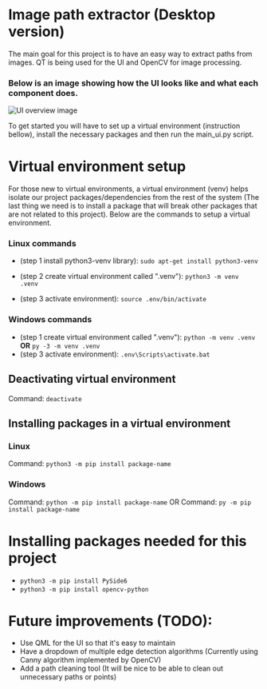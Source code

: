 # Image path extractor (Desktop version)
The main goal for this project is to have an easy way to extract paths from images. QT is being used for the UI and OpenCV for image processing.

### Below is an image showing how the UI looks like and what each component does.
![UI overview image](/projects/desktop_image_path_extractor/assets/softwareOveriew.png)


To get started you will have to set up a virtual environment (instruction bellow), install the necessary packages and then run the main_ui.py script.

# Virtual environment setup
For those new to virtual environments, a virtual environment (venv) helps isolate our project packages/dependencies from the rest of the system (The last thing we need is to install a package that will break other packages that are not related to this project). Below are the commands to setup a virtual environment.
### Linux commands
- (step 1 install python3-venv library): `sudo apt-get install python3-venv`

- (step 2 create virtual environment called ".venv"): `python3 -m venv .venv`

- (step 3 activate environment): `source .env/bin/activate`

### Windows commands
- (step 1 create virtual environment called ".venv"):  `python -m venv .venv` <strong>OR</strong> `py -3 -m venv .venv`
- (step 3 activate environment): `.env\Scripts\activate.bat`

## Deactivating virtual environment
Command: `deactivate`

## Installing packages in a virtual environment
### Linux
Command: `python3 -m pip install package-name`
### Windows
Command: `python -m pip install package-name` 
OR
Command: `py -m pip install package-name`

# Installing packages needed for this project
 - ```python3 -m pip install PySide6```
 - ```python3 -m pip install opencv-python```

# Future improvements (TODO):
- Use QML for the UI so that it's easy to maintain
- Have a dropdown of multiple edge detection algorithms (Currently using Canny algorithm implemented by OpenCV)
- Add a path cleaning tool (It will be nice to be able to clean out unnecessary paths or points)
